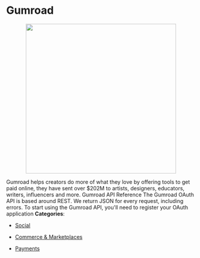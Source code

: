 # Gumroad

<p align="center">
    <img width="400" src="https://raw.githubusercontent.com/awesome-apis/awesome-apis/apis/gumroad/logo_256x256.png" />
</p>


Gumroad helps creators do more of what they love by offering tools to get paid online, they have sent over $202M to artists, designers, educators, writers, influencers and more.  Gumroad API Reference The Gumroad OAuth API is based around REST. We return JSON for every request, including errors. To start using the Gumroad API, you'll need to register your OAuth application
**Categories**:

- [Social](https://github/awesome-apis/awesome-apis#social)

- [Commerce & Marketplaces](https://github/awesome-apis/awesome-apis#commerce-and-marketplaces)

- [Payments](https://github/awesome-apis/awesome-apis#payments)



